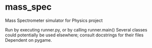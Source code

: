 # mass_spec
Mass Spectrometer simulator for Physics project

Run by executing runner.py, or by calling runner.main()
Several classes could potentially be used elsewhere; consult docstrings for their files
Dependent on pygame.
